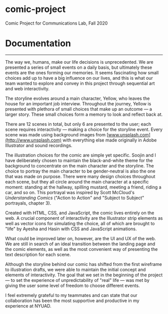 # comic-project
Comic Project for Communications Lab, Fall 2020

# Documentation

---

The way we, humans, make our life decisions is unprecedented. We are presented a series of small events on a daily basis, but ultimately these events are the ones forming our memories. It seems fascinating how small choices add up to have a big influence on our lives, and this is what our team wanted to explore and convey in this project through sequential art and web interactivity. 

The storyline evolves around a main character, Yellow, who leaves the house for an important job interview. Throughout the journey, Yellow is presented with plethora of small choices that make up an outcome — a larger story. These small choices form a memory to look and reflect back at.

There are 12 scenes in total, but only 6 are presented to the user; each scene requires interactivity — making a choice for the storyline event. Every scene was made using background images from [www.unsplash.com](http://www.unsplash.com) with everything else made originally in Adobe Illustrator and sound recordings. 

The illustration choices for the comic are simple yet specific. Soojin and I have deliberately chosen to maintain the black-and-white theme for the background to concentrate on the main character and the storyline. The choice to portray the main character to be gender-neutral is also the one that was made on purpose. There were many design choices throughout each scene, but they all circle around the main character at a specific moment: standing at the hallway, spilling mustard, meeting a friend, riding a car, and so on. This portrayal was inspired by Scott McCloud's *Understanding Comics* ("Action to Action" and "Subject to Subject" portrayals, chapter 3).

Created with HTML, CSS, and JavaScript, the comic lives entirely on the web. A crucial component of interactivity are the Illustrator strip elements as well as vector icons for simulating the choice, all of which are brought to "life" by Ayesha and Hasin with CSS and JavaScript animations.

What could be improved later on, however, are the UI and UX of the web. We are still in search of an ideal transition between the landing page and the comic elements, as well as the most convenient way of presenting the text description for each scene. 

Although the storyline behind our comic has shifted from the first wireframe to illustration drafts, we were able to maintain the initial concept and elements of interactivity. The goal that we set in the beginning of the project — to set the experience of unpredictability of "real" life — was met by giving the user some level of freedom to choose different events. 

I feel extremely grateful to my teammates and can state that our collaboration has been the most supportive and productive in my experience at NYUAD.
